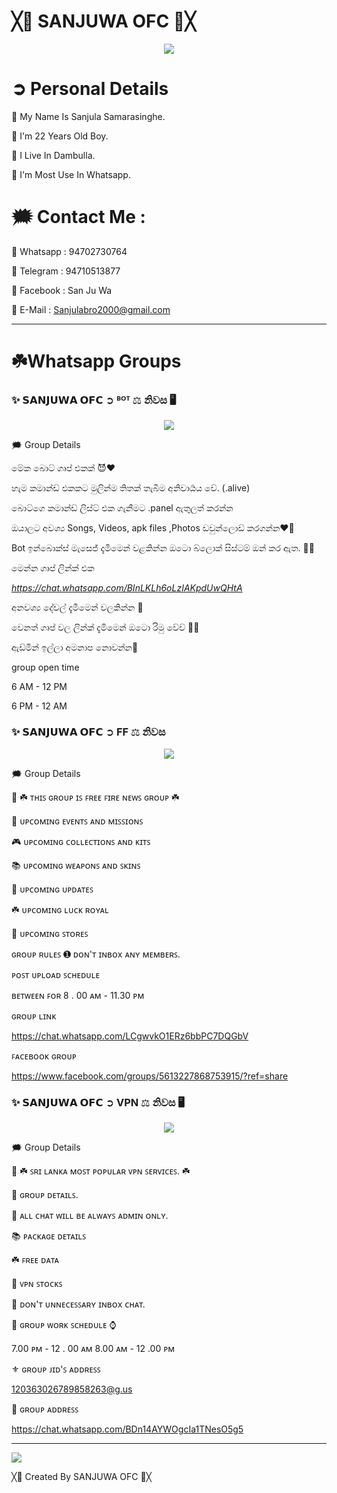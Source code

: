 # ╳🔰 SANJUWA OFC 🔰╳


<p align="center"> <a href="github.com/Sanjuwa22"><img align="center" src="https://i.ibb.co/mh4pk9y/FB-IMG-1663171363995.jpg"/></a>




<h1> ➲ Personal Details </h1>

🔰 My Name Is Sanjula Samarasinghe.

🔰 I'm 22 Years Old Boy.

🔰 I Live In Dambulla.

🔰 I'm Most Use In Whatsapp.

# 🗯️ Contact Me :

🔰 Whatsapp : 94702730764

🔰 Telegram : 94710513877

🔰 Facebook : San Ju Wa

🔰 E-Mail : Sanjulabro2000@gmail.com


--------------------------------------------------------------------------------
<h1> ☘️Whatsapp Groups </h1>

<h3> ✨ 𝗦𝗔𝗡𝗝𝗨𝗪𝗔 𝗢𝗙𝗖 ➲ ᴮᴼᵀ ⚖ නිවස 🖥️ </h3>

<p align="center"> <a href="github.com/Sanjuwa22"><img align="center" src="https://i.ibb.co/cbGhk0X/20221011-020513.jpg"/></a>

🗯️ Group Details

මේක බොට් ගෘප් එකක් 😈❤️

හැම කමාන්ඩ් එකකට මුලින්ම තිතක් තැබීම අනිවාර්‍යය වේ. (.alive)

බොට්ගෙ කමාන්ඩ් ලිස්ට් එක ගැනීමට .panel ඇතුලත් කරන්න

ඔයාලට අවශ්‍ය Songs, Videos, apk files ,Photos ඩවුන්ලොඩ් කරගන්න❤️🥰

Bot ඉන්බොක්ස් මැසෙජ් දැමීමෙන් වළකින්න ඔටො බ්ලොක් සිස්ටම් ඔන් කර ඇත. 🤪🤧

මෙන්න ගෘප් ලින්ක් එක 

*https://chat.whatsapp.com/BInLKLh6oLzIAKpdUwQHtA*

අනවශ්‍ය දේවල් දැමීමෙන් වලකින්න 🛑

වෙනත් ගෘප් වල ලින්ක් දැමිමෙන් ඔටො රිමු වේව් 🛑🤝

ඇඩ්මින් ඉල්ලා අමනාප නොවන්න🛑
 
group open time

6 AM -  12 PM

6 PM - 12 AM

<h3> ✨ 𝗦𝗔𝗡𝗝𝗨𝗪𝗔 𝗢𝗙𝗖 ➲ FF ⚖ නිවස </h3>

<p align="center"> <a href="github.com/Sanjuwa22"><img align="center" src="https://i.ibb.co/WxhMHLT/photo.jpg"/></a>

🗯️ Group Details

📂 ☘️ ᴛʜɪꜱ ɢʀᴏᴜᴘ ɪꜱ ꜰʀᴇᴇ ꜰɪʀᴇ ɴᴇᴡꜱ ɢʀᴏᴜᴘ ☘️

📂 ᴜᴘᴄᴏᴍɪɴɢ ᴇᴠᴇɴᴛꜱ ᴀɴᴅ ᴍɪꜱꜱɪᴏɴꜱ

🎮 ᴜᴘᴄᴏᴍɪɴɢ ᴄᴏʟʟᴇᴄᴛɪᴏɴꜱ ᴀɴᴅ ᴋɪᴛꜱ

📚 ᴜᴘᴄᴏᴍɪɴɢ ᴡᴇᴀᴘᴏɴꜱ ᴀɴᴅ ꜱᴋɪɴꜱ 

🔱 ᴜᴘᴄᴏᴍɪɴɢ ᴜᴘᴅᴀᴛᴇꜱ

☘️ ᴜᴘᴄᴏᴍɪɴɢ ʟᴜᴄᴋ ʀᴏʏᴀʟ

🤗 ᴜᴘᴄᴏᴍɪɴɢ ꜱᴛᴏʀᴇꜱ 

ɢʀᴏᴜᴘ ʀᴜʟᴇꜱ 
➊ ᴅᴏɴ'ᴛ ɪɴʙᴏx ᴀɴʏ ᴍᴇᴍʙᴇʀꜱ.

ᴘᴏꜱᴛ ᴜᴘʟᴏᴀᴅ ꜱᴄʜᴇᴅᴜʟᴇ 

ʙᴇᴛᴡᴇᴇɴ ꜰᴏʀ 8 . 00 ᴀᴍ - 11.30 ᴘᴍ

ɢʀᴏᴜᴘ ʟɪɴᴋ

https://chat.whatsapp.com/LCgwvkO1ERz6bbPC7DQGbV

ꜰᴀᴄᴇʙᴏᴏᴋ ɢʀᴏᴜᴘ

https://www.facebook.com/groups/5613227868753915/?ref=share

<h3> ✨ 𝗦𝗔𝗡𝗝𝗨𝗪𝗔 𝗢𝗙𝗖 ➲ VPN ⚖ නිවස 🖥️ </h3>

<p align="center"> <a href="github.com/Sanjuwa22"><img align="center" src="https://i.ibb.co/zHg8CQM/photo.jpg"/></a>

🗯️ Group Details

📂 ☘️ ꜱʀɪ ʟᴀɴᴋᴀ ᴍᴏꜱᴛ ᴘᴏᴘᴜʟᴀʀ ᴠᴘɴ ꜱᴇʀᴠɪᴄᴇꜱ. ☘️

🥌 ɢʀᴏᴜᴘ ᴅᴇᴛᴀɪʟꜱ.

🚫 ᴀʟʟ ᴄʜᴀᴛ ᴡɪʟʟ ʙᴇ ᴀʟᴡᴀʏꜱ ᴀᴅᴍɪɴ ᴏɴʟʏ.

📚 ᴘᴀᴄᴋᴀɢᴇ ᴅᴇᴛᴀɪʟꜱ

☘️ ꜰʀᴇᴇ ᴅᴀᴛᴀ

🤗 ᴠᴘɴ ꜱᴛᴏᴄᴋꜱ

🚫 ᴅᴏɴ'ᴛ ᴜɴɴᴇᴄᴇꜱꜱᴀʀʏ ɪɴʙᴏx ᴄʜᴀᴛ.

🥌 ɢʀᴏᴜᴘ ᴡᴏʀᴋ ꜱᴄʜᴇᴅᴜʟᴇ ⌚

7.00 ᴘᴍ - 12 . 00 ᴀᴍ
8.00 ᴀᴍ - 12 .00 ᴘᴍ

⚜️ ɢʀᴏᴜᴘ ᴊɪᴅ'ꜱ ᴀᴅᴅʀᴇꜱꜱ

120363026789858263@g.us

🥌 ɢʀᴏᴜᴘ ᴀᴅᴅʀᴇꜱꜱ

https://chat.whatsapp.com/BDn14AYWOgcIa1TNesO5g5


--------------------------------------------------------------------------------
[![](https://visitcount.itsvg.in/api?id=Sanjuwa22&icon=8&color=12)](https://visitcount.itsvg.in)


╳🔰 Created By SANJUWA OFC 🔰╳
